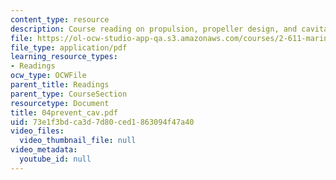 ```yaml
---
content_type: resource
description: Course reading on propulsion, propeller design, and cavitation.
file: https://ol-ocw-studio-app-qa.s3.amazonaws.com/courses/2-611-marine-power-and-propulsion-fall-2006/73e1f3bdca3d7d80ced1863094f47a40_04prevent_cav.pdf
file_type: application/pdf
learning_resource_types:
- Readings
ocw_type: OCWFile
parent_title: Readings
parent_type: CourseSection
resourcetype: Document
title: 04prevent_cav.pdf
uid: 73e1f3bd-ca3d-7d80-ced1-863094f47a40
video_files:
  video_thumbnail_file: null
video_metadata:
  youtube_id: null
---
```

